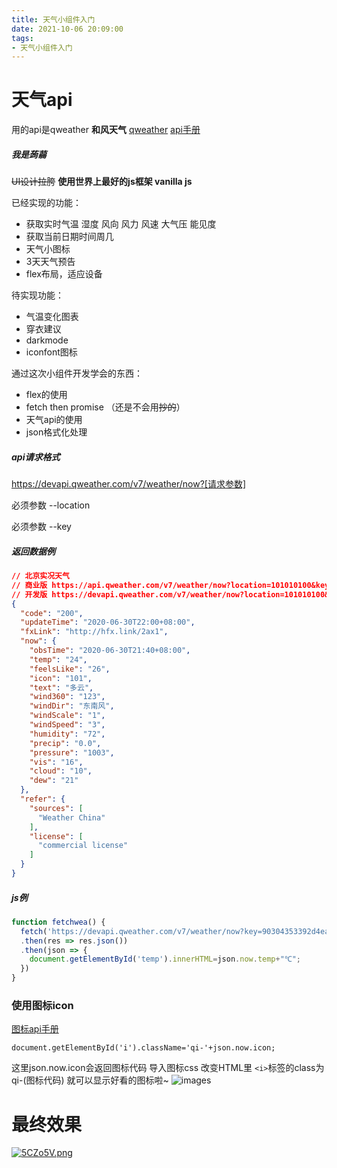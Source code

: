 ```yaml
---
title: 天气小组件入门
date: 2021-10-06 20:09:00
tags: 
- 天气小组件入门
---
```

# 天气api
用的api是qweather
**和风天气**
[qweather](https://www.qweather.com/)
[api手册](https://dev.qweather.com/docs/api/)

##### 我是蒟蒻
~~UI设计拉胯~~
**使用世界上最好的js框架 vanilla js**

已经实现的功能：
+ 获取实时气温 湿度 风向 风力 风速 大气压 能见度
+ 获取当前日期时间周几
+ 天气小图标
+ 3天天气预告
+ flex布局，适应设备

待实现功能：
+ 气温变化图表
+ 穿衣建议
+ darkmode
+ iconfont图标

通过这次小组件开发学会的东西：
+ flex的使用
+ fetch then promise （还是不会用~~抄的~~）
+ 天气api的使用
+ json格式化处理

##### api请求格式

https://devapi.qweather.com/v7/weather/now?[请求参数]

必须参数 --location

必须参数 --key
##### 返回数据例

```json
// 北京实况天气 
// 商业版 https://api.qweather.com/v7/weather/now?location=101010100&key=你的KEY
// 开发版 https://devapi.qweather.com/v7/weather/now?location=101010100&key=你的KEY
{
  "code": "200",
  "updateTime": "2020-06-30T22:00+08:00",
  "fxLink": "http://hfx.link/2ax1",
  "now": {
    "obsTime": "2020-06-30T21:40+08:00",
    "temp": "24",
    "feelsLike": "26",
    "icon": "101",
    "text": "多云",
    "wind360": "123",
    "windDir": "东南风",
    "windScale": "1",
    "windSpeed": "3",
    "humidity": "72",
    "precip": "0.0",
    "pressure": "1003",
    "vis": "16",
    "cloud": "10",
    "dew": "21"
  },
  "refer": {
    "sources": [
      "Weather China"
    ],
    "license": [
      "commercial license"
    ]
  }
}
```


##### js例

```js
function fetchwea() {
  fetch('https://devapi.qweather.com/v7/weather/now?key=90304353392d4ea4ba00608cb2e7f9ae&location=101210101')
  .then(res => res.json())
  .then(json => {
    document.getElementById('temp').innerHTML=json.now.temp+"℃";
  })
}
```

### 使用图标icon

[图标api手册](https://dev.qweather.com/docs/start/icons/)

`document.getElementById('i').className='qi-'+json.now.icon;`

这里json.now.icon会返回图标代码
导入图标css
改变HTML里 `<i>`标签的class为qi-(图标代码)
就可以显示好看的图标啦~
![images](https://dev.qweather.com/assets/images/content/qweather-icon-screenshot-new.png)


# 最终效果
[![5CZo5V.png](https://z3.ax1x.com/2021/10/08/5CZo5V.png)](https://imgtu.com/i/5CZo5V)
